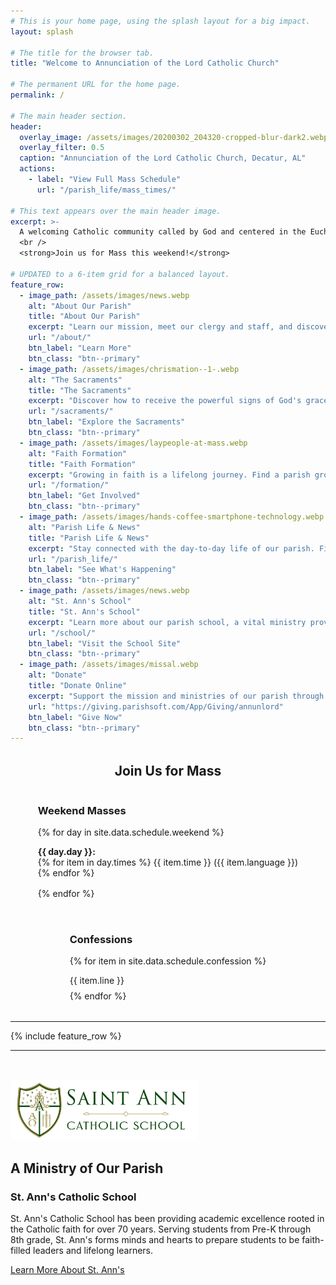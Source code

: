 ```yaml
---
# This is your home page, using the splash layout for a big impact.
layout: splash

# The title for the browser tab.
title: "Welcome to Annunciation of the Lord Catholic Church"

# The permanent URL for the home page.
permalink: /

# The main header section.
header:
  overlay_image: /assets/images/20200302_204320-cropped-blur-dark2.webp
  overlay_filter: 0.5
  caption: "Annunciation of the Lord Catholic Church, Decatur, AL"
  actions:
    - label: "View Full Mass Schedule"
      url: "/parish_life/mass_times/"

# This text appears over the main header image.
excerpt: >-
  A welcoming Catholic community called by God and centered in the Eucharist.
  <br />
  <strong>Join us for Mass this weekend!</strong>

# UPDATED to a 6-item grid for a balanced layout.
feature_row:
  - image_path: /assets/images/news.webp
    alt: "About Our Parish"
    title: "About Our Parish"
    excerpt: "Learn our mission, meet our clergy and staff, and discover the history of our vibrant parish community."
    url: "/about/"
    btn_label: "Learn More"
    btn_class: "btn--primary"
  - image_path: /assets/images/chrismation--1-.webp
    alt: "The Sacraments"
    title: "The Sacraments"
    excerpt: "Discover how to receive the powerful signs of God's grace at our parish, from Baptism to Matrimony."
    url: "/sacraments/"
    btn_label: "Explore the Sacraments"
    btn_class: "btn--primary"
  - image_path: /assets/images/laypeople-at-mass.webp
    alt: "Faith Formation"
    title: "Faith Formation"
    excerpt: "Growing in faith is a lifelong journey. Find a parish group, learn about becoming Catholic, or register."
    url: "/formation/"
    btn_label: "Get Involved"
    btn_class: "btn--primary"
  - image_path: /assets/images/hands-coffee-smartphone-technology.webp
    alt: "Parish Life & News"
    title: "Parish Life & News"
    excerpt: "Stay connected with the day-to-day life of our parish. Find the latest bulletin, view the calendar, and more."
    url: "/parish_life/"
    btn_label: "See What's Happening"
    btn_class: "btn--primary"
  - image_path: /assets/images/news.webp
    alt: "St. Ann's School"
    title: "St. Ann's School"
    excerpt: "Learn more about our parish school, a vital ministry providing academic excellence rooted in the Catholic faith."
    url: "/school/"
    btn_label: "Visit the School Site"
    btn_class: "btn--primary"
  - image_path: /assets/images/missal.webp
    alt: "Donate"
    title: "Donate Online"
    excerpt: "Support the mission and ministries of our parish through secure online giving. Your generosity is greatly appreciated."
    url: "https://giving.parishsoft.com/App/Giving/annunlord"
    btn_label: "Give Now"
    btn_class: "btn--primary"
---
```


<div style="margin-top: 2rem; margin-bottom: 2rem;">
  <h2 style="text-align: center;">Join Us for Mass</h2>
  <div class="grid__wrapper" style="display: flex; flex-wrap: wrap; justify-content: center; align-items: flex-start; text-align: left; gap: 2rem;">
    <div class="grid__item">
      <h3>Weekend Masses</h3>
      {% for day in site.data.schedule.weekend %}
        <p style="margin-bottom: 1rem;">
          <strong>{{ day.day }}:</strong><br>
          {% for item in day.times %}
            {{ item.time }} ({{ item.language }})<br>
          {% endfor %}
        </p>
      {% endfor %}
    </div>
    <div class="grid__item">
      <h3>Confessions</h3>
      {% for item in site.data.schedule.confession %}
        <p style="margin-bottom: 0.5rem;">{{ item.line }}</p>
      {% endfor %}
    </div>
  </div>
</div>

<hr>

{% include feature_row %}

<hr>

<div style="padding: 2rem 0;">
  <img src="/assets/images/St-Anne-Emblem-High-Quality-32.webp" alt="St. Ann's Catholic School" class="align-right" style="max-width: 300px; border-radius: 8px;">
  <h2>A Ministry of Our Parish</h2>
  <h3>St. Ann's Catholic School</h3>
  <p class="lead">St. Ann's Catholic School has been providing academic excellence rooted in the Catholic faith for over 70 years. Serving students from Pre-K through 8th grade, St. Ann's forms minds and hearts to prepare students to be faith-filled leaders and lifelong learners.</p>
  <p><a href="/school/" class="btn btn--large">Learn More About St. Ann's</a></p>
</div>